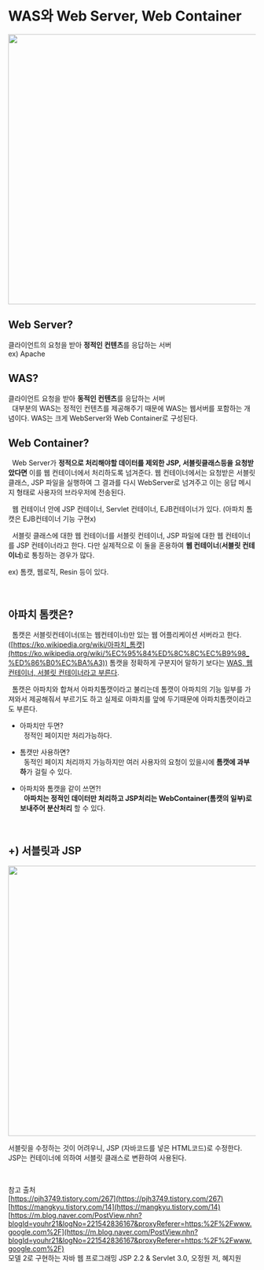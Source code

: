 # WAS와 Web Server, Web Container


<img src="https://user-images.githubusercontent.com/70243735/112985634-6081a680-919b-11eb-849b-999b1fdece92.jpg" width="550px">

## Web Server?

클라이언트의 요청을 받아 **정적인 컨텐츠**를 응답하는 서버   
ex) Apache

## WAS? 

클라이언트 요청을 받아 **동적인 컨텐츠**를 응답하는 서버   
&nbsp; 대부분의 WAS는 정적인 컨텐츠를 제공해주기 때문에 WAS는 웹서버를 포함하는 개념이다. WAS는 크게 WebServer와 Web Container로 구성된다. 

## Web Container?

&nbsp; Web Server가 **정적으로 처리해야할 데이터를 제외한 JSP, 서블릿클래스등을 요청받았다면** 이를 웹 컨테이너에서 처리하도록 넘겨준다. 웹 컨테이너에서는 요청받은 서블릿 클래스, JSP 파일을 실행하여 그 결과를 다시 WebServer로 넘겨주고 이는 응답 메시지 형태로 사용자의 브라우저에 전송된다.

&nbsp; 웹 컨테이너 안에 JSP 컨테이너, Servlet 컨테이너, EJB컨테이너가 있다. (아파치 톰캣은 EJB컨테이너 기능 구현x)

&nbsp; 서블릿 클래스에 대한 웹 컨테이너를 서블릿 컨테이너, JSP 파일에 대한 웹 컨테이너를 JSP 컨테이너라고 한다. 다만 실제적으로 이 둘을 혼용하여 **웹 컨테이너**(**서블릿 컨테이너**)로 통칭하는 경우가 많다. 

ex) 톰캣, 웹로직, Resin 등이 있다.

<br>

## 아파치 톰캣은?

&nbsp; 톰캣은 서블릿컨테이너(또는 웹컨테이너)만 있는 웹 어플리케이션 서버라고 한다.([https://ko.wikipedia.org/wiki/아파치_톰캣](https://ko.wikipedia.org/wiki/%EC%95%84%ED%8C%8C%EC%B9%98_%ED%86%B0%EC%BA%A3))
톰캣을 정확하게 구분지어 말하기 보다는 <u>WAS, 웹 컨테이너, 서블릿 컨테이너라고 부른다</u>.

&nbsp; 톰캣은 아파치와 합쳐서 아파치톰캣이라고 불리는데 톰캣이 아파치의 기능 일부를 가져와서 제공해줘서 부르기도 하고 실제로 아파치를 앞에 두기때문에 아파치톰캣이라고도 부른다.

* 아파치만 두면?   
&nbsp; 정적인 페이지만 처리가능하다.

* 톰캣만 사용하면?   
&nbsp; 동적인 페이지 처리까지 가능하지만 여러 사용자의 요청이 있을시에 **톰캣에 과부하**가 걸릴 수 있다.

* 아파치와 톰캣을 같이 쓰면?!  
&nbsp; **아파치는 정적인 데이터만 처리하고 JSP처리는 WebContainer(톰캣의 일부)로 보내주어 분산처리** 할 수 있다.

<br>

## +) 서블릿과 JSP
<img src="https://user-images.githubusercontent.com/70243735/112985491-37611600-919b-11eb-8fee-991e3663d8d2.jpg" width="550px">

서블릿을 수정하는 것이 어려우니, JSP (자바코드를 넣은 HTML코드)로 수정한다.   
JSP는 컨테이너에 의하여 서블릿 클래스로 변환하여 사용된다.

<br>

참고 출처   
[https://pjh3749.tistory.com/267](https://pjh3749.tistory.com/267)   
[https://mangkyu.tistory.com/14](https://mangkyu.tistory.com/14)   
[https://m.blog.naver.com/PostView.nhn?blogId=youhr21&logNo=221542836167&proxyReferer=https:%2F%2Fwww.google.com%2F](https://m.blog.naver.com/PostView.nhn?blogId=youhr21&logNo=221542836167&proxyReferer=https:%2F%2Fwww.google.com%2F)   
모델 2로 구현하는 자바 웹 프로그래밍 JSP 2.2 & Servlet 3.0, 오정원 저, 혜지원